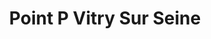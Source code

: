 ---
title: "Point P Vitry Sur Seine"
url: /vitry-sur-seine/point-p-vitry-sur-seine/
shop: commerce
---